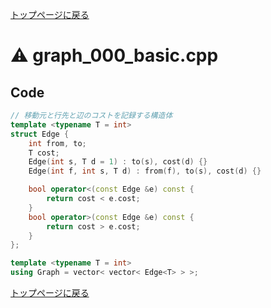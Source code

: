 <!-- Mathjax Support -->
<script type="text/javascript" async
  src="https://cdn.mathjax.org/mathjax/latest/MathJax.js?config=TeX-MML-AM_CHTML">
</script>


[トップページに戻る](../index.html)

# :warning: graph\_000\_basic.cpp

## Code

```cpp
// 移動元と行先と辺のコストを記録する構造体
template <typename T = int>
struct Edge {
    int from, to;
    T cost;
    Edge(int s, T d = 1) : to(s), cost(d) {}
    Edge(int f, int s, T d) : from(f), to(s), cost(d) {}

    bool operator<(const Edge &e) const {
        return cost < e.cost;
    }
    bool operator>(const Edge &e) const {
        return cost > e.cost;
    }
};

template <typename T = int>
using Graph = vector< vector< Edge<T> > >;

```

[トップページに戻る](../index.html)
